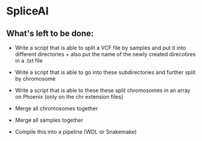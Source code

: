 # SpliceAI

## What's left to be done:

* Write a script that is able to split a VCF file by samples and put it into different directories + also put the name of the newly created direcotires in a .txt file

* Write a script that is able to go into these subdirectories and further split by chromosome 

* Write a script that is able to these these split chromosomes in an array on Phoenix (only on the chr extension files)

* Merge all chromosomes together

* Merge all samples together

* Compile this into a pipeline (WDL or Snakemake)
